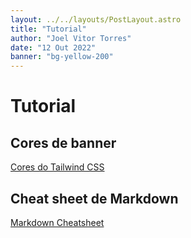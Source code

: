 ```yaml
---
layout: ../../layouts/PostLayout.astro
title: "Tutorial"
author: "Joel Vitor Torres"
date: "12 Out 2022"
banner: "bg-yellow-200"
---
```


# Tutorial

## Cores de banner

[Cores do Tailwind CSS](https://tailwindcss.com/docs/background-color)

## Cheat sheet de Markdown

[Markdown Cheatsheet](/psimodels/post/markdown-cheatsheet)
